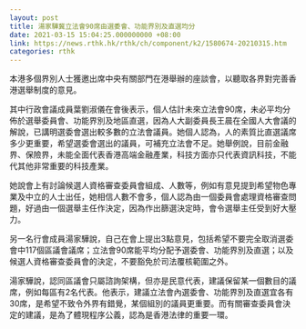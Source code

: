 ```yaml
---
layout: post
title: 湯家驊冀立法會90席由選委會、功能界別及直選均分
date: 2021-03-15 15:04:25.000000000 +08:00
link: https://news.rthk.hk/rthk/ch/component/k2/1580674-20210315.htm
categories: rthk
---
```


本港多個界別人士獲邀出席中央有關部門在港舉辦的座談會，以聽取各界對完善香港選舉制度的意見。

其中行政會議成員葉劉淑儀在會後表示，個人估計未來立法會90席，未必平均分佈於選舉委員會、功能界別及地區直選，因為人大副委員長王晨在全國人大會議的解說，已講明選委會選出較多數的立法會議員。她個人認為，人的素質比直選議席多少更重要，希望選委會選出的議員，可補充立法會不足。她舉例說，目前金融界、保險界，未能全面代表香港高端金融產業，科技方面亦只代表資訊科技，不能代其他非常重要的科技產業。

她說會上有討論候選人資格審查委員會組成、人數等，例如有意見提到希望物色專業及中立的人士出任，她相信人數不會多，個人認為由一個委員會處理資格審查問題，好過由一個選舉主任作決定，因為作出篩選決定時，會令選舉主任受到好大壓力。

另一名行會成員湯家驊說，自己在會上提出3點意見，包括希望不要完全取消選委會中117個區議會議席；立法會90席能平均分配予選委會、功能界別及直選；以及候選人資格審查委員會的決定，不要豁免於司法覆核範圍之外。

湯家驊說，認同區議會只屬諮詢架構，但亦是民意代表，建議保留某一個數目的議席，例如每區有2名代表。他表示，建議立法會內選委會、功能界別及直選宜各有30席，是希望不致令外界有錯覺，某個組別的議員更重要。而有關審查委員會決定的建議，是為了體現程序公義，認為是香港法律的重要一環。
